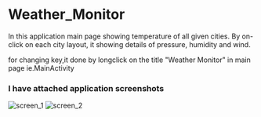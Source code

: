 # Weather_Monitor
In this application main page showing temperature of all given cities. 
By on-click on each city layout, it showing details of pressure, humidity and wind.

for changing key,it done by longclick on the title "Weather Monitor" in main page ie.MainActivity   

### I have attached application screenshots
![screen_1](https://user-images.githubusercontent.com/40796098/42277004-7e3ace10-7fb3-11e8-954f-2337eda8cd51.png)
![screen_2](https://user-images.githubusercontent.com/40796098/42277022-8ff341c8-7fb3-11e8-9f75-9460dafb0883.png)
